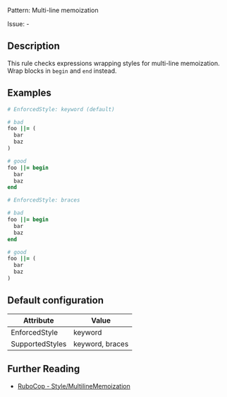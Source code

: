 Pattern: Multi-line memoization

Issue: -

## Description

This rule checks expressions wrapping styles for multi-line memoization. Wrap blocks in `begin` and `end` instead.

## Examples

```ruby
# EnforcedStyle: keyword (default)

# bad
foo ||= (
  bar
  baz
)

# good
foo ||= begin
  bar
  baz
end
```
```ruby
# EnforcedStyle: braces

# bad
foo ||= begin
  bar
  baz
end

# good
foo ||= (
  bar
  baz
)
```

## Default configuration

Attribute | Value
--- | ---
EnforcedStyle | keyword
SupportedStyles | keyword, braces

## Further Reading

* [RuboCop - Style/MultilineMemoization](https://docs.rubocop.org/rubocop/cops_style.html#stylemultilinememoization)
